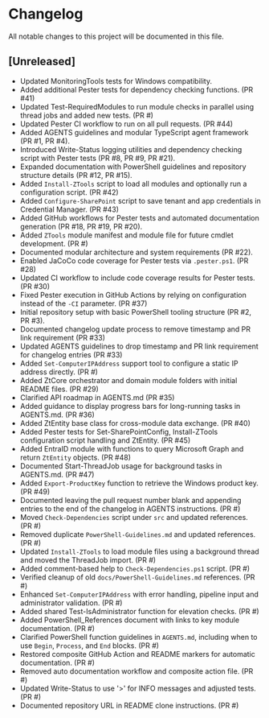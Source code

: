 # Changelog

All notable changes to this project will be documented in this file.

## [Unreleased]
- Updated MonitoringTools tests for Windows compatibility.
- Added additional Pester tests for dependency checking functions. (PR #41)
- Updated Test-RequiredModules to run module checks in parallel using thread jobs and added new tests. (PR #)
- Updated Pester CI workflow to run on all pull requests. (PR #44)
- Added AGENTS guidelines and modular TypeScript agent framework (PR #1, PR #4).
- Introduced Write-Status logging utilities and dependency checking script with Pester tests (PR #8, PR #9, PR #21).
- Expanded documentation with PowerShell guidelines and repository structure details (PR #12, PR #15).
- Added `Install-ZTools` script to load all modules and optionally run a configuration script. (PR #42)
- Added `Configure-SharePoint` script to save tenant and app credentials in Credential Manager. (PR #43)
- Added GitHub workflows for Pester tests and automated documentation generation (PR #18, PR #19, PR #20).
- Added `ZTools` module manifest and module file for future cmdlet development. (PR #)
- Documented modular architecture and system requirements (PR #22).
- Enabled JaCoCo code coverage for Pester tests via `.pester.ps1`. (PR #28)
- Updated CI workflow to include code coverage results for Pester tests. (PR #30)
- Fixed Pester execution in GitHub Actions by relying on configuration instead of the `-CI` parameter. (PR #37)
- Initial repository setup with basic PowerShell tooling structure (PR #2, PR #3).
- Documented changelog update process to remove timestamp and PR link requirement (PR #33)
- Updated AGENTS guidelines to drop timestamp and PR link requirement for changelog entries (PR #33)
- Added `Set-ComputerIPAddress` support tool to configure a static IP address directly. (PR #)
- Added ZtCore orchestrator and domain module folders with initial README files. (PR #29)
- Clarified API roadmap in AGENTS.md (PR #35)
- Added guidance to display progress bars for long-running tasks in AGENTS.md. (PR #36)
- Added ZtEntity base class for cross-module data exchange. (PR #40)
- Added Pester tests for Set-SharePointConfig, Install-ZTools configuration script handling and ZtEntity. (PR #45)
- Added EntraID module with functions to query Microsoft Graph and return `ZtEntity` objects. (PR #48)
- Documented Start-ThreadJob usage for background tasks in AGENTS.md. (PR #47)
- Added `Export-ProductKey` function to retrieve the Windows product key. (PR #49)
- Documented leaving the pull request number blank and appending entries to the end of the changelog in AGENTS instructions. (PR #)
- Moved `Check-Dependencies` script under `src` and updated references. (PR #)
- Removed duplicate `PowerShell-Guidelines.md` and updated references. (PR #)
- Updated `Install-ZTools` to load module files using a background thread and moved the ThreadJob import. (PR #)
- Added comment-based help to `Check-Dependencies.ps1` script. (PR #)
- Verified cleanup of old `docs/PowerShell-Guidelines.md` references. (PR #)
- Enhanced `Set-ComputerIPAddress` with error handling, pipeline input and administrator validation. (PR #)
- Added shared Test-IsAdministrator function for elevation checks. (PR #)
- Added PowerShell_References document with links to key module documentation. (PR #)
- Clarified PowerShell function guidelines in `AGENTS.md`, including when to use
  `Begin`, `Process`, and `End` blocks. (PR #)
- Restored composite GitHub Action and README markers for automatic documentation. (PR #)
- Removed auto documentation workflow and composite action file. (PR #)
- Updated Write-Status to use '>' for INFO messages and adjusted tests. (PR #)
- Documented repository URL in README clone instructions. (PR #)
